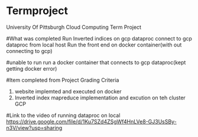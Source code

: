 # Termproject
University Of Pittsburgh Cloud Computing Term Project

#What was completed
Run Inverted indices on gcp dataproc
connect to gcp dataproc from local host
Run the front end on docker container(with out connecting to gcp)

#unable to 
run run a docker container that connects to gcp dataproc(kept getting docker error)

#Item completed from Project Grading Criteria
1. website implemted and executed on docker 
2. Inverted index mapreduce implementation and excution on teh cluster GCP

#Link to the video of running dataproc on local
https://drive.google.com/file/d/1Ku7SZd4ZSgWf4HnLVe8-GJ3UsSBy-n3V/view?usp=sharing

